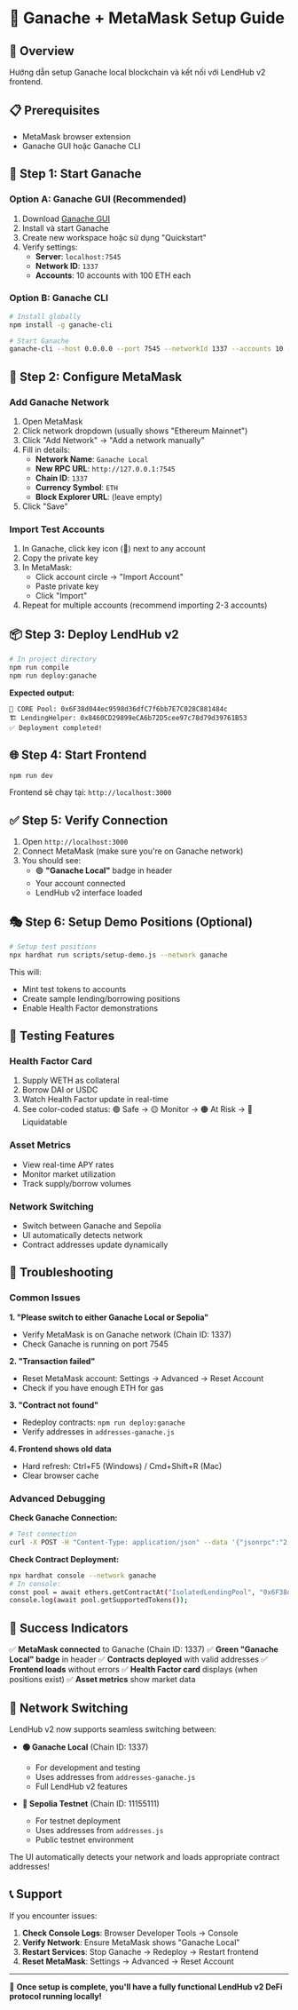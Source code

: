 # 🔧 Ganache + MetaMask Setup Guide

## 🎯 Overview
Hướng dẫn setup Ganache local blockchain và kết nối với LendHub v2 frontend.

## 📋 Prerequisites
- MetaMask browser extension
- Ganache GUI hoặc Ganache CLI

## 🚀 Step 1: Start Ganache

### Option A: Ganache GUI (Recommended)
1. Download [Ganache GUI](https://trufflesuite.com/ganache/)
2. Install và start Ganache
3. Create new workspace hoặc sử dụng "Quickstart"
4. Verify settings:
   - **Server**: `localhost:7545`
   - **Network ID**: `1337`
   - **Accounts**: 10 accounts with 100 ETH each

### Option B: Ganache CLI
```bash
# Install globally
npm install -g ganache-cli

# Start Ganache
ganache-cli --host 0.0.0.0 --port 7545 --networkId 1337 --accounts 10 --deterministic
```

## 🦊 Step 2: Configure MetaMask

### Add Ganache Network
1. Open MetaMask
2. Click network dropdown (usually shows "Ethereum Mainnet")
3. Click "Add Network" → "Add a network manually"
4. Fill in details:
   - **Network Name**: `Ganache Local`
   - **New RPC URL**: `http://127.0.0.1:7545`
   - **Chain ID**: `1337`
   - **Currency Symbol**: `ETH`
   - **Block Explorer URL**: (leave empty)
5. Click "Save"

### Import Test Accounts
1. In Ganache, click key icon (🔑) next to any account
2. Copy the private key
3. In MetaMask:
   - Click account circle → "Import Account"
   - Paste private key
   - Click "Import"
4. Repeat for multiple accounts (recommend importing 2-3 accounts)

## 📦 Step 3: Deploy LendHub v2

```bash
# In project directory
npm run compile
npm run deploy:ganache
```

**Expected output:**
```
🎯 CORE Pool: 0x6F38d044ec9598d36dfC7f6bb7E7C028C881484c
🏗️ LendingHelper: 0x8460CD29899eCA6b72D5cee97c78d79d39761B53
✅ Deployment completed!
```

## 🌐 Step 4: Start Frontend

```bash
npm run dev
```

Frontend sẽ chạy tại: `http://localhost:3000`

## ✅ Step 5: Verify Connection

1. Open `http://localhost:3000`
2. Connect MetaMask (make sure you're on Ganache network)
3. You should see:
   - 🟢 **"Ganache Local"** badge in header
   - Your account connected
   - LendHub v2 interface loaded

## 🎭 Step 6: Setup Demo Positions (Optional)

```bash
# Setup test positions
npx hardhat run scripts/setup-demo.js --network ganache
```

This will:
- Mint test tokens to accounts
- Create sample lending/borrowing positions
- Enable Health Factor demonstrations

## 🎯 Testing Features

### Health Factor Card
1. Supply WETH as collateral
2. Borrow DAI or USDC
3. Watch Health Factor update in real-time
4. See color-coded status: 🟢 Safe → 🟡 Monitor → 🟠 At Risk → 🔴 Liquidatable

### Asset Metrics
- View real-time APY rates
- Monitor market utilization
- Track supply/borrow volumes

### Network Switching
- Switch between Ganache and Sepolia
- UI automatically detects network
- Contract addresses update dynamically

## 🔧 Troubleshooting

### Common Issues

**1. "Please switch to either Ganache Local or Sepolia"**
- Verify MetaMask is on Ganache network (Chain ID: 1337)
- Check Ganache is running on port 7545

**2. "Transaction failed"**
- Reset MetaMask account: Settings → Advanced → Reset Account
- Check if you have enough ETH for gas

**3. "Contract not found"**
- Redeploy contracts: `npm run deploy:ganache`
- Verify addresses in `addresses-ganache.js`

**4. Frontend shows old data**
- Hard refresh: Ctrl+F5 (Windows) / Cmd+Shift+R (Mac)
- Clear browser cache

### Advanced Debugging

**Check Ganache Connection:**
```bash
# Test connection
curl -X POST -H "Content-Type: application/json" --data '{"jsonrpc":"2.0","method":"eth_blockNumber","params":[],"id":1}' http://localhost:7545
```

**Check Contract Deployment:**
```bash
npx hardhat console --network ganache
# In console:
const pool = await ethers.getContractAt("IsolatedLendingPool", "0x6F38d044ec9598d36dfC7f6bb7E7C028C881484c");
console.log(await pool.getSupportedTokens());
```

## 🎉 Success Indicators

✅ **MetaMask connected** to Ganache (Chain ID: 1337)
✅ **Green "Ganache Local" badge** in header
✅ **Contracts deployed** with valid addresses
✅ **Frontend loads** without errors
✅ **Health Factor card** displays (when positions exist)
✅ **Asset metrics** show market data

## 🔄 Network Switching

LendHub v2 now supports seamless switching between:

- **🟢 Ganache Local** (Chain ID: 1337)
  - For development and testing
  - Uses addresses from `addresses-ganache.js`
  - Full LendHub v2 features

- **🔵 Sepolia Testnet** (Chain ID: 11155111)  
  - For testnet deployment
  - Uses addresses from `addresses.js`
  - Public testnet environment

The UI automatically detects your network and loads appropriate contract addresses!

## 📞 Support

If you encounter issues:

1. **Check Console Logs**: Browser Developer Tools → Console
2. **Verify Network**: Ensure MetaMask shows "Ganache Local"
3. **Restart Services**: Stop Ganache → Redeploy → Restart frontend
4. **Reset MetaMask**: Settings → Advanced → Reset Account

---

🎯 **Once setup is complete, you'll have a fully functional LendHub v2 DeFi protocol running locally!**

